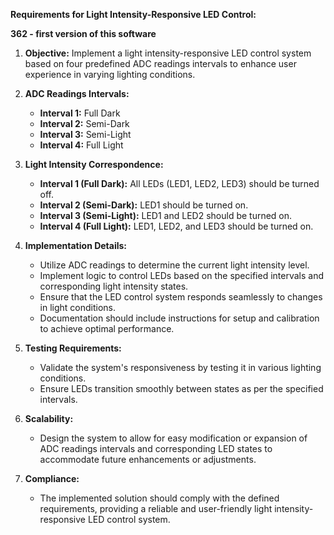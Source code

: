 **Requirements for Light Intensity-Responsive LED Control:**

**362 - first version of this software**

1. **Objective:**
   Implement a light intensity-responsive LED control system based on four predefined ADC readings intervals to enhance user experience in varying lighting conditions.

2. **ADC Readings Intervals:**
   - **Interval 1:** Full Dark
   - **Interval 2:** Semi-Dark
   - **Interval 3:** Semi-Light
   - **Interval 4:** Full Light

3. **Light Intensity Correspondence:**
   - **Interval 1 (Full Dark):** All LEDs (LED1, LED2, LED3) should be turned off.
   - **Interval 2 (Semi-Dark):** LED1 should be turned on.
   - **Interval 3 (Semi-Light):** LED1 and LED2 should be turned on.
   - **Interval 4 (Full Light):** LED1, LED2, and LED3 should be turned on.

4. **Implementation Details:**
   - Utilize ADC readings to determine the current light intensity level.
   - Implement logic to control LEDs based on the specified intervals and corresponding light intensity states.
   - Ensure that the LED control system responds seamlessly to changes in light conditions.
   - Documentation should include instructions for setup and calibration to achieve optimal performance.

5. **Testing Requirements:**
   - Validate the system's responsiveness by testing it in various lighting conditions.
   - Ensure LEDs transition smoothly between states as per the specified intervals.

6. **Scalability:**
   - Design the system to allow for easy modification or expansion of ADC readings intervals and corresponding LED states to accommodate future enhancements or adjustments.

7. **Compliance:**
   - The implemented solution should comply with the defined requirements, providing a reliable and user-friendly light intensity-responsive LED control system.